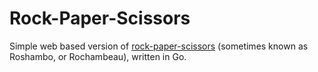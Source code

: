 # Rock-Paper-Scissors 

Simple web based version of [rock-paper-scissors](https://en.wikipedia.org/wiki/Rock_paper_scissors) (sometimes known as Roshambo, or Rochambeau), written in Go.